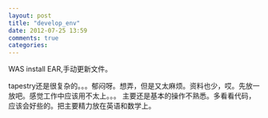 ```yaml
---
layout: post
title: "develop_env"
date: 2012-07-25 13:59
comments: true
categories: 
---
```


WAS install EAR,手动更新文件。

tapestry还是很复杂的。。。郁闷呀。想弄，但是又太麻烦。资料也少，哎。先放一放吧。感觉工作中应该用不太上。。。
主要还是基本的操作不熟悉。多看看代码，应该会好些的。把主要精力放在英语和数学上。